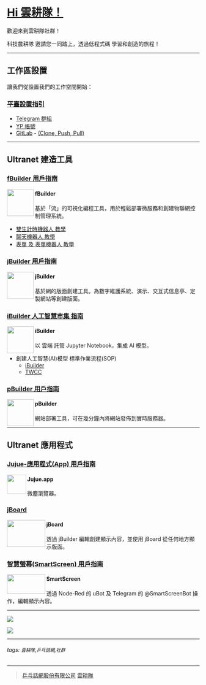 # [Hi 雲耕隊！](https://clouder.ypcloud.com/)

歡迎來到雲耕隊社群！

科技農耕隊 邀請您一同踏上，透過低程式碼 學習和創造的旅程！

---

## 工作區設置

讓我們從設置我們的工作空間開始：

### [平臺設置指引](https://github.com/YPCloudInc/Clouder/blob/main/%E6%BC%A2%E8%AA%9E/md/%E8%A8%AD%E7%BD%AE.md)

- [Telegram 群組](https://telegram.org/)
- [YP 帳號](https://account.ypcloud.com/#/login)
- [GitLab](https://gitlab.com/) - [(Clone, Push, Pull)](md/git-clone.md)

---

## Ultranet 建造工具

### [fBuilder 用戶指南](https://github.com/motebus/ultrabook/tree/main/Ultranet%20Apps/fBuilder)

[<img align="left" width="70" height="70" src="https://i.imgur.com/lWgj5Fr.jpg" />](https://run.ypcloud.com/)

#### fBuilder
基於「流」的可視化編程工具，用於輕鬆部署微服務和創建物聯網控制管理系統。

- [雙生計時機器人 教學](md/twin.md)
- [聊天機器人 教學](md/chatbot.md)  
- [表單 及 表單機器人 教學](md/form.md)

### [jBuilder 用戶指南](https://github.com/motebus/ultrabook/tree/main/Ultranet%20Apps/jBuilder)

[<img align="left" height="70" src="https://i.imgur.com/p9jaFdK.png">](https://run.ypcloud.com/)

#### jBuilder
基於網的版面創建工具。為數字維護系統、演示、交互式信息亭、定製網站等創建版面。

### [iBuilder 人工智慧市集 指南](md/aim.md)

[<img align="left" height="70" src="https://i.imgur.com/hRUqgoP.png">](https://run.ypcloud.com/)

#### iBuilder
以 雲端 託管 Jupyter Notebook，集成 AI 模型。

- 創建人工智慧(AI)模型 標準作業流程(SOP)
  - [iBuilder](md/iBuilder.md)
  - [TWCC](md/TWCC.md)

### [pBuilder 用戶指南](https://github.com/motebus/ultrabook/blob/main/Ultranet%20Apps/pBuilder%20User%20Guide.md)

[<img align="left" height="70" src="https://i.imgur.com/gLlkmXT.png">](https://run.ypcloud.com/)

#### pBuilder
網站部署工具，可在幾分鐘內將網站發佈到實時服務器。

---

## Ultranet 應用程式

### [Jujue-應用程式(App) 用戶指南](https://github.com/motebus/ultrabook/blob/main/Ultranet%20Apps/jujue-app%20User%20Guide.md)

[<img align="left" height="50" src="https://i.imgur.com/D0BZj5F.png" />](https://jujue.app/browser)

#### Jujue.app
微塵瀏覽器。

### [jBoard](https://jboard.ypcloud.com/)

[<img align="left" width="100" height="70" src="https://i.imgur.com/5rrq8ur.png" />](https://jboard.ypcloud.com/)

#### jBoard
透過 jBuilder 編輯創建顯示內容，並使用 jBoard 從任何地方顯示版面。

### [智慧螢幕(SmartScreen) 用戶指南](https://github.com/motebus/ultrabook/blob/main/Ultranet%20Apps/SmartScreen%20User%20Guide.md)

[<img align="left" width="100" height="50" src="https://i.imgur.com/Jl3YyH9.png" />](https://smartscreen.tv)

#### SmartScreen
透過 Node-Red 的 uBot 及 Telegram 的 @SmartScreenBot 操作，編輯顯示內容。

---

[![](https://user-images.githubusercontent.com/116076967/197033026-8a4f59fb-3a37-4835-9554-ba576401ae97.jpeg)](https://clouder.ypcloud.com/)

[<img src="https://i.imgur.com/FTdU6lQ.jpg" width=auto height=auto>](https://clouder.ypcloud.com/)

---
###### tags: `雲耕隊`,`乒乓話網`,`社群` 
---
> [乒乓話網股份有限公司](https://www.ypcloud.com)
> [雲耕隊](https://clouder.ypcloud.com)

